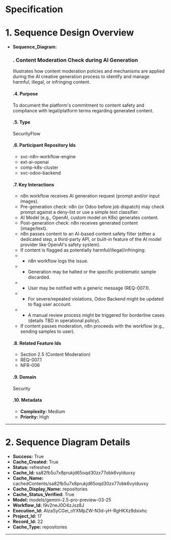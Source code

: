 # Specification

# 1. Sequence Design Overview

- **Sequence_Diagram:**
  ### . Content Moderation Check during AI Generation
  Illustrates how content moderation policies and mechanisms are applied during the AI creative generation process to identify and manage harmful, illegal, or infringing content.

  #### .4. Purpose
  To document the platform's commitment to content safety and compliance with legal/platform terms regarding generated content.

  #### .5. Type
  SecurityFlow

  #### .6. Participant Repository Ids
  
  - svc-n8n-workflow-engine
  - ext-ai-openai
  - comp-k8s-cluster
  - svc-odoo-backend
  
  #### .7. Key Interactions
  
  - n8n workflow receives AI generation request (prompt and/or input images).
  - Pre-generation check: n8n (or Odoo before job dispatch) may check prompt against a deny-list or use a simple text classifier.
  - AI Model (e.g., OpenAI, custom model on K8s) generates content.
  - Post-generation check: n8n receives generated content (image/text).
  - n8n passes content to an AI-based content safety filter (either a dedicated step, a third-party API, or built-in feature of the AI model provider like OpenAI's safety system).
  - If content is flagged as potentially harmful/illegal/infringing:
  -   - n8n workflow logs the issue.
  -   - Generation may be halted or the specific problematic sample discarded.
  -   - User may be notified with a generic message (REQ-007.1).
  -   - For severe/repeated violations, Odoo Backend might be updated to flag user account.
  -   - A manual review process might be triggered for borderline cases (details TBD in operational policy).
  - If content passes moderation, n8n proceeds with the workflow (e.g., sending samples to user).
  
  #### .8. Related Feature Ids
  
  - Section 2.5 (Content Moderation)
  - REQ-007.1
  - NFR-006
  
  #### .9. Domain
  Security

  #### .10. Metadata
  
  - **Complexity:** Medium
  - **Priority:** High
  


---

# 2. Sequence Diagram Details

- **Success:** True
- **Cache_Created:** True
- **Status:** refreshed
- **Cache_Id:** sa82fb5u7x8prukjd65oqd30zx77obk6vylduvxy
- **Cache_Name:** cachedContents/sa82fb5u7x8prukjd65oqd30zx77obk6vylduvxy
- **Cache_Display_Name:** repositories
- **Cache_Status_Verified:** True
- **Model:** models/gemini-2.5-pro-preview-03-25
- **Workflow_Id:** I9v2neJ0O4zJsz8J
- **Execution_Id:** AIzaSyCGei_oYXMpZW-N3d-yH-RgHKXz8dsixhc
- **Project_Id:** 17
- **Record_Id:** 22
- **Cache_Type:** repositories


---

